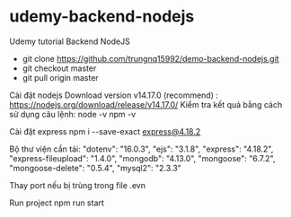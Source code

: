 # udemy-backend-nodejs
Udemy tutorial Backend NodeJS 
- git clone https://github.com/trungnq15992/demo-backend-nodejs.git
- git checkout master
- git pull origin master

Cài đặt nodejs 
Download version v14.17.0 (recommend) : https://nodejs.org/download/release/v14.17.0/
Kiểm tra kết quả bằng cách sử dụng câu lệnh:
node -v
npm -v

Cài đặt express
npm i --save-exact express@4.18.2

Bộ thư viện cần tải:
"dotenv": "16.0.3",
"ejs": "3.1.8",
"express": "4.18.2",
"express-fileupload": "1.4.0",
"mongodb": "4.13.0",
"mongoose": "6.7.2",
"mongoose-delete": "0.5.4",
"mysql2": "2.3.3"

Thay port nếu bị trùng trong file .evn

Run project
npm run start
